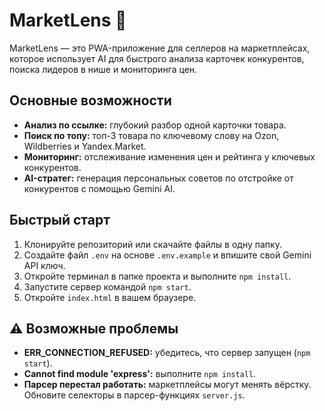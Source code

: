 # MarketLens 🚀

MarketLens — это PWA-приложение для селлеров на маркетплейсах, которое использует AI для быстрого анализа карточек конкурентов, поиска лидеров в нише и мониторинга цен.

## Основные возможности

- **Анализ по ссылке:** глубокий разбор одной карточки товара.
- **Поиск по топу:** топ-3 товара по ключевому слову на Ozon, Wildberries и Yandex.Market.
- **Мониторинг:** отслеживание изменения цен и рейтинга у ключевых конкурентов.
- **AI-стратег:** генерация персональных советов по отстройке от конкурентов с помощью Gemini AI.

## Быстрый старт

1. Клонируйте репозиторий или скачайте файлы в одну папку.
2. Создайте файл `.env` на основе `.env.example` и впишите свой Gemini API ключ.
3. Откройте терминал в папке проекта и выполните `npm install`.
4. Запустите сервер командой `npm start`.
5. Откройте `index.html` в вашем браузере.

## ⚠️ Возможные проблемы

- **ERR_CONNECTION_REFUSED:** убедитесь, что сервер запущен (`npm start`).
- **Cannot find module 'express':** выполните `npm install`.
- **Парсер перестал работать:** маркетплейсы могут менять вёрстку. Обновите селекторы в парсер-функциях `server.js`.

